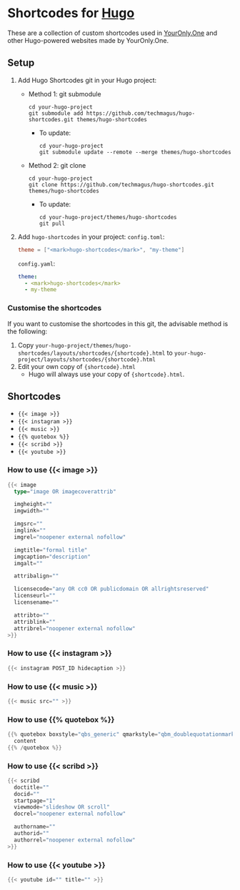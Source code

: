# Shortcodes for [Hugo](https://gohugo.io)
These are a collection of custom shortcodes used in [YourOnly.One](https://YourOnly.One) and other Hugo-powered websites made by YourOnly.One.

## Setup
1. Add Hugo Shortcodes git in your Hugo project:
    * Method 1: git submodule
        ```shell
        cd your-hugo-project
        git submodule add https://github.com/techmagus/hugo-shortcodes.git themes/hugo-shortcodes
        ```
        * To update:
          ```shell
          cd your-hugo-project
          git submodule update --remote --merge themes/hugo-shortcodes
          ```

    * Method 2: git clone
        ```shell
        cd your-hugo-project
        git clone https://github.com/techmagus/hugo-shortcodes.git themes/hugo-shortcodes
        ```
        * To update:
          ```shell
          cd your-hugo-project/themes/hugo-shortcodes
          git pull
          ```
1. Add `hugo-shortcodes` in your project:
    `config.toml`:
    ```toml
    theme = ["<mark>hugo-shortcodes</mark>", "my-theme"]
    ```
    `config.yaml`:
    ```yaml
    theme:
      - <mark>hugo-shortcodes</mark>
      - my-theme
    ```

### Customise the shortcodes
If you want to customise the shortcodes in this git, the advisable method is the following:
1. Copy `your-hugo-project/themes/hugo-shortcodes/layouts/shortcodes/{shortcode}.html` to `your-hugo-project/layouts/shortcodes/{shortcode}.html`
2. Edit your own copy of `{shortcode}.html`
    * Hugo will always use your copy of `{shortcode}.html`.

## Shortcodes
* `{{< image >}}`
* `{{< instagram >}}`
* `{{< music >}}`
* `{{% quotebox %}}`
* `{{< scribd >}}`
* `{{< youtube >}}`

### How to use {{< image >}}
```go
{{< image
  type="image OR imagecoverattrib"

  imgheight=""
  imgwidth=""

  imgsrc=""
  imglink=""
  imgrel="noopener external nofollow"

  imgtitle="formal title"
  imgcaption="description"
  imgalt=""

  attribalign=""

  licensecode="any OR cc0 OR publicdomain OR allrightsreserved"
  licenseurl=""
  licensename=""

  attribto=""
  attriblink=""
  attribrel="noopener external nofollow"
>}}
```

### How to use {{< instagram >}}
```go
{{< instagram POST_ID hidecaption >}}
```

### How to use {{< music >}}
```go
{{< music src="" >}}
```

### How to use {{% quotebox %}}
```go
{{% quotebox boxstyle="qbs_generic" qmarkstyle="qbm_doublequotationmark" boxcolour="qbc_blue" attribalign="txt_right" srctitle="" srclink="" srcrel="noopener external nofollow" attribto="" attriblink="" attribrel="noopener external nofollow" %}}
  content
{{% /quotebox %}}
```

### How to use {{< scribd >}}
```go
{{< scribd
  doctitle=""
  docid=""
  startpage="1"
  viewmode="slideshow OR scroll"
  docrel="noopener external nofollow"

  authorname=""
  authorid=""
  authorrel="noopener external nofollow"
>}}
```

### How to use {{< youtube >}}
```go
{{< youtube id="" title="" >}}
```
